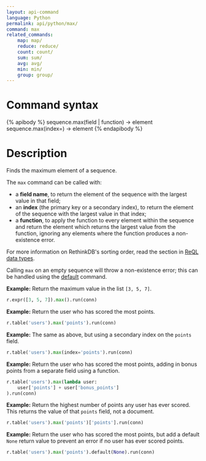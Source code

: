 ```yaml
---
layout: api-command
language: Python
permalink: api/python/max/
command: max
related_commands:
    map: map/
    reduce: reduce/
    count: count/
    sum: sum/
    avg: avg/
    min: min/
    group: group/
---
```


# Command syntax #

{% apibody %}
sequence.max(field | function) &rarr; element
sequence.max(index=<indexname>) &rarr; element
{% endapibody %}

# Description #

Finds the maximum element of a sequence.

The `max` command can be called with:

* a **field name**, to return the element of the sequence with the largest value in that field;
* an **index** (the primary key or a secondary index), to return the element of the sequence with the largest value in that index;
* a **function**, to apply the function to every element within the sequence and return the element which returns the largest value from the function, ignoring any elements where the function produces a non-existence error.

For more information on RethinkDB's sorting order, read the section in [ReQL data types](/docs/data-types/#sorting-order).

Calling `max` on an empty sequence will throw a non-existence error; this can be handled using the [default](/api/python/default/) command.

__Example:__ Return the maximum value in the list `[3, 5, 7]`.

```py
r.expr([3, 5, 7]).max().run(conn)
```

__Example:__ Return the user who has scored the most points.

```py
r.table('users').max('points').run(conn)
```

__Example:__ The same as above, but using a secondary index on the `points` field.

```py
r.table('users').max(index='points').run(conn)
```

__Example:__ Return the user who has scored the most points, adding in bonus points from a separate field using a function.

```py
r.table('users').max(lambda user:
    user['points'] + user['bonus_points']
).run(conn)
```

__Example:__ Return the highest number of points any user has ever scored. This returns the value of that `points` field, not a document.

```py
r.table('users').max('points')['points'].run(conn)
```

__Example:__ Return the user who has scored the most points, but add a default `None` return value to prevent an error if no user has ever scored points.

```py
r.table('users').max('points').default(None).run(conn)
```
